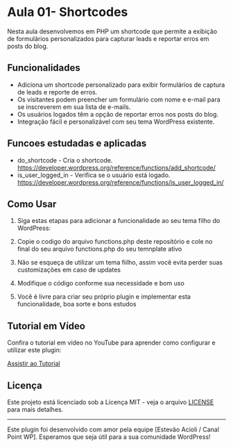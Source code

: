 # Aula 01- Shortcodes

Nesta aula desenvolvemos em PHP um shortcode que permite a exibição de formulários personalizados para capturar leads e reportar erros em posts do blog.

## Funcionalidades

- Adiciona um shortcode personalizado para exibir formulários de captura de leads e reporte de erros.
- Os visitantes podem preencher um formulário com nome e e-mail para se inscreverem em sua lista de e-mails.
- Os usuários logados têm a opção de reportar erros nos posts do blog.
- Integração fácil e personalizável com seu tema WordPress existente.

## Funcoes estudadas e aplicadas

- do_shortcode - Cria o shortcode. https://developer.wordpress.org/reference/functions/add_shortcode/
- is_user_logged_in - Verifica se o usuário está logado. https://developer.wordpress.org/reference/functions/is_user_logged_in/

## Como Usar

1. Siga estas etapas para adicionar a funcionalidade ao seu tema filho do WordPress:

2. Copie o codigo do arquivo functions.php deste repositório e cole no final do seu arquivo functions.php do seu temnplate ativo

3. Não se esqueça de utilizar um tema fiilho, assim você evita perder suas customizações em caso de updates

4. Modifique o código conforme sua necessidade e bom uso

5. Você é livre para criar seu próprio plugin e implementar esta funcionalidade, boa sorte e bons estudos


## Tutorial em Vídeo

Confira o tutorial em vídeo no YouTube para aprender como configurar e utilizar este plugin:

[Assistir ao Tutorial](URL_DO_SEU_VIDEO_NO_YOUTUBE)


## Licença

Este projeto está licenciado sob a Licença MIT - veja o arquivo [LICENSE](LICENSE) para mais detalhes.

---

Este plugin foi desenvolvido com amor pela equipe [Estevão Acioli / Canal Point WP]. Esperamos que seja útil para a sua comunidade WordPress!
